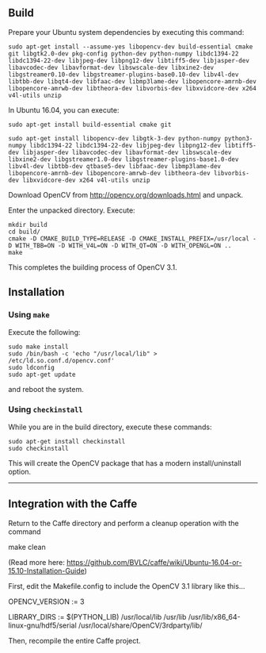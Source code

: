 ## Build
Prepare your Ubuntu system dependencies by executing this command:

    sudo apt-get install --assume-yes libopencv-dev build-essential cmake git libgtk2.0-dev pkg-config python-dev python-numpy libdc1394-22 libdc1394-22-dev libjpeg-dev libpng12-dev libtiff5-dev libjasper-dev libavcodec-dev libavformat-dev libswscale-dev libxine2-dev libgstreamer0.10-dev libgstreamer-plugins-base0.10-dev libv4l-dev libtbb-dev libqt4-dev libfaac-dev libmp3lame-dev libopencore-amrnb-dev libopencore-amrwb-dev libtheora-dev libvorbis-dev libxvidcore-dev x264 v4l-utils unzip

In Ubuntu 16.04, you can execute:

    sudo apt-get install build-essential cmake git

    sudo apt-get install libopencv-dev libgtk-3-dev python-numpy python3-numpy libdc1394-22 libdc1394-22-dev libjpeg-dev libpng12-dev libtiff5-dev libjasper-dev libavcodec-dev libavformat-dev libswscale-dev libxine2-dev libgstreamer1.0-dev libgstreamer-plugins-base1.0-dev libv4l-dev libtbb-dev qtbase5-dev libfaac-dev libmp3lame-dev libopencore-amrnb-dev libopencore-amrwb-dev libtheora-dev libvorbis-dev libxvidcore-dev x264 v4l-utils unzip


Download OpenCV from http://opencv.org/downloads.html and unpack.

Enter the unpacked directory. Execute:

    mkdir build
    cd build/
    cmake -D CMAKE_BUILD_TYPE=RELEASE -D CMAKE_INSTALL_PREFIX=/usr/local -D WITH_TBB=ON -D WITH_V4L=ON -D WITH_QT=ON -D WITH_OPENGL=ON ..
    make

This completes the building process of OpenCV 3.1.

## Installation
### Using `make`
Execute the following:

    sudo make install
    sudo /bin/bash -c 'echo "/usr/local/lib" > /etc/ld.so.conf.d/opencv.conf'
    sudo ldconfig
    sudo apt-get update

and reboot the system.

### Using `checkinstall`

While you are in the build directory, execute these commands:

    sudo apt-get install checkinstall
    sudo checkinstall

This will create the OpenCV package that has a modern install/uninstall option.

--------------------------------------------------------------------------------

## Integration with the Caffe

Return to the Caffe directory and perform a cleanup operation with the command

make clean

(Read more here: https://github.com/BVLC/caffe/wiki/Ubuntu-16.04-or-15.10-Installation-Guide)

First, edit the Makefile.config to include the OpenCV 3.1 library like this...

OPENCV_VERSION := 3

LIBRARY_DIRS := $(PYTHON_LIB) /usr/local/lib /usr/lib /usr/lib/x86_64-linux-gnu/hdf5/serial /usr/local/share/OpenCV/3rdparty/lib/

Then, recompile the entire Caffe project.